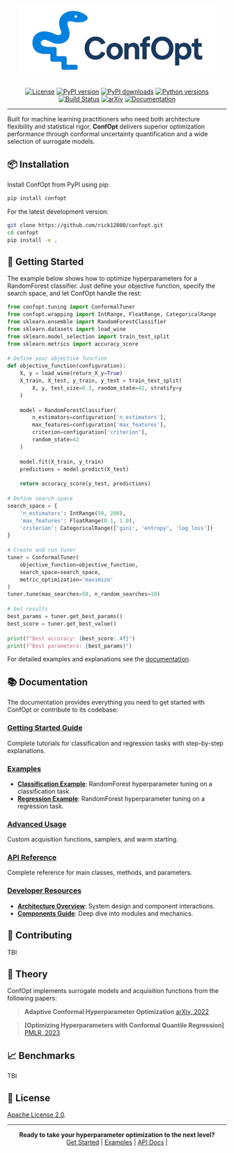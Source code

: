 <div align="center">
  <img src="assets/logo.png" alt="ConfOpt Logo" width="450"/>
</div>

<br>

<div align="center">

[![License](https://img.shields.io/badge/License-Apache_2.0-blue.svg)](https://opensource.org/licenses/Apache-2.0)
[![PyPI version](https://badge.fury.io/py/confopt.svg)](https://badge.fury.io/py/confopt)
[![PyPI downloads](https://img.shields.io/pypi/dm/confopt.svg)](https://pypi.org/project/confopt/)
[![Python versions](https://img.shields.io/pypi/pyversions/confopt.svg)](https://pypi.org/project/confopt/)
[![Build Status](https://github.com/rick12000/confopt/workflows/CI/badge.svg)](https://github.com/rick12000/confopt/actions)
[![arXiv](https://img.shields.io/badge/arXiv-ACHO-cyan)](https://doi.org/10.48550/arXiv.2207.03017)
[![Documentation](https://img.shields.io/badge/docs-latest-brightgreen.svg)](https://confopt.readthedocs.io/)

</div>

---

Built for machine learning practitioners who need both architecture flexibility and statistical rigor, **ConfOpt** delivers superior optimization performance through conformal uncertainty quantification and a wide selection of surrogate models.

## 📦 Installation

Install ConfOpt from PyPI using pip:

```bash
pip install confopt
```

For the latest development version:

```bash
git clone https://github.com/rick12000/confopt.git
cd confopt
pip install -e .
```

## 🎯 Getting Started

The example below shows how to optimize hyperparameters for a RandomForest classifier.
Just define your objective function, specify the search space, and let ConfOpt handle the rest:

```python
from confopt.tuning import ConformalTuner
from confopt.wrapping import IntRange, FloatRange, CategoricalRange
from sklearn.ensemble import RandomForestClassifier
from sklearn.datasets import load_wine
from sklearn.model_selection import train_test_split
from sklearn.metrics import accuracy_score

# Define your objective function
def objective_function(configuration):
    X, y = load_wine(return_X_y=True)
    X_train, X_test, y_train, y_test = train_test_split(
        X, y, test_size=0.3, random_state=42, stratify=y
    )

    model = RandomForestClassifier(
        n_estimators=configuration['n_estimators'],
        max_features=configuration['max_features'],
        criterion=configuration['criterion'],
        random_state=42
    )

    model.fit(X_train, y_train)
    predictions = model.predict(X_test)

    return accuracy_score(y_test, predictions)

# Define search space
search_space = {
    'n_estimators': IntRange(50, 200),
    'max_features': FloatRange(0.1, 1.0),
    'criterion': CategoricalRange(['gini', 'entropy', 'log_loss'])
}

# Create and run tuner
tuner = ConformalTuner(
    objective_function=objective_function,
    search_space=search_space,
    metric_optimization='maximize'
)
tuner.tune(max_searches=50, n_random_searches=10)

# Get results
best_params = tuner.get_best_params()
best_score = tuner.get_best_value()

print(f"Best accuracy: {best_score:.4f}")
print(f"Best parameters: {best_params}")
```

For detailed examples and explanations see the [documentation](https://confopt.readthedocs.io/).

## 📚 Documentation

The documentation provides everything you need to get started with ConfOpt or contribute to its codebase:

### **[Getting Started Guide](https://confopt.readthedocs.io/en/latest/getting_started.html)**
Complete tutorials for classification and regression tasks with step-by-step explanations.

### **[Examples](https://confopt.readthedocs.io/en/latest/basic_usage.html)**
- **[Classification Example](https://confopt.readthedocs.io/en/latest/basic_usage/classification_example.html)**: RandomForest hyperparameter tuning on a classification task.
- **[Regression Example](https://confopt.readthedocs.io/en/latest/basic_usage/regression_example.html)**: RandomForest hyperparameter tuning on a regression task.

### **[Advanced Usage](https://confopt.readthedocs.io/en/latest/advanced_usage.html)**
Custom acquisition functions, samplers, and warm starting.

### **[API Reference](https://confopt.readthedocs.io/en/latest/api_reference.html)**
Complete reference for main classes, methods, and parameters.

### **[Developer Resources](https://confopt.readthedocs.io/en/latest/architecture.html)**
- **[Architecture Overview](https://confopt.readthedocs.io/en/latest/architecture.html)**: System design and component interactions.
- **[Components Guide](https://confopt.readthedocs.io/en/latest/components.html)**: Deep dive into modules and mechanics.

## 🤝 Contributing

TBI

## 🔬 Theory

ConfOpt implements surrogate models and acquisition functions from the following papers:

> **Adaptive Conformal Hyperparameter Optimization**
> [arXiv, 2022](https://doi.org/10.48550/arXiv.2207.03017)

> **[Optimizing Hyperparameters with Conformal Quantile Regression]**
> [PMLR, 2023](https://proceedings.mlr.press/v202/salinas23a/salinas23a.pdf)

## 📈 Benchmarks

TBI

## 📄 License

[Apache License 2.0](https://github.com/rick12000/confopt/blob/main/LICENSE).

---

<div align="center">
  <strong>Ready to take your hyperparameter optimization to the next level?</strong><br>
  <a href="https://confopt.readthedocs.io/en/latest/getting_started.html">Get Started</a> |
  <a href="https://confopt.readthedocs.io/en/latest/basic_usage.html">Examples</a> |
  <a href="https://confopt.readthedocs.io/en/latest/api_reference.html">API Docs</a> |
</div>
